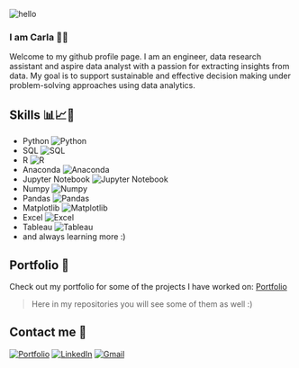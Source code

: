 ![hello](https://media.giphy.com/media/t8s4dpt4sa6uxYf1EG/giphy.gif)
### I am Carla 👋✨

Welcome to my github profile page. I am an engineer, data research assistant and aspire data analyst with a passion for extracting insights from data. My goal is to support sustainable and effective decision making under problem-solving approaches using data analytics. 

## Skills 📊📈🧠
- Python ![Python](https://img.shields.io/badge/-Python-3776AB?style=flat-square&logo=python&logoColor=white)
- SQL ![SQL](https://img.shields.io/badge/-SQL-4479A1?style=flat-square&logo=postgresql&logoColor=white)
- R ![R](https://img.shields.io/badge/-R-276DC3?style=flat-square&logo=r&logoColor=white)
- Anaconda ![Anaconda](https://img.shields.io/badge/-Anaconda-44A833?style=flat-square&logo=anaconda&logoColor=white)
- Jupyter Notebook ![Jupyter Notebook](https://img.shields.io/badge/-Jupyter%20Notebook-F37626?style=flat-square&logo=jupyter&logoColor=white)
- Numpy ![Numpy](https://img.shields.io/badge/-NumPy-013243?style=flat-square&logo=numpy&logoColor=white)
- Pandas ![Pandas](https://img.shields.io/badge/-Pandas-150458?style=flat-square&logo=pandas&logoColor=white)
- Matplotlib ![Matplotlib](https://img.shields.io/badge/-Matplotlib-11557C?style=flat-square&logo=matplotlib&logoColor=white)
- Excel ![Excel](https://img.shields.io/badge/-Excel-217346?style=flat-square&logo=microsoft-excel&logoColor=white)
- Tableau ![Tableau](https://img.shields.io/badge/-Tableau-E97627?style=flat-square&logo=tableau&logoColor=white)
- and always learning more :)



## Portfolio 💼
Check out my portfolio for some of the projects I have worked on:
[Portfolio](https://carlaml01.github.io/)
> Here in my repositories you will see some of them as well :)

## Contact me 📧

[![Portfolio](https://img.shields.io/badge/Portfolio-View-blue?style=flat-square)](https://carlaml01.github.io/)
[![LinkedIn](https://img.shields.io/badge/LinkedIn-Connect-blue?style=flat-square&logo=linkedin&logoColor=white)](https://www.linkedin.com/in/carlamotaleal/)
[![Gmail](https://img.shields.io/badge/Gmail-Send%20Email-red?style=flat-square&logo=gmail&logoColor=white)](mailto:lmota.carla@gmail.com)

<!--
**CarlaML01/CarlaML01** is a ✨ _special_ ✨ repository because its `README.md` (this file) appears on your GitHub profile.

Here are some ideas to get you started:

- 🔭 I’m currently working on ...
- 🌱 I’m currently learning ...
- 👯 I’m looking to collaborate on ...
- 🤔 I’m looking for help with ...
- 💬 Ask me about ...
- 📫 How to reach me: LMOTA.CARLA@GMAIL.COM
- 😄 Pronouns: ...
- ⚡ Fun fact: ...
-->
